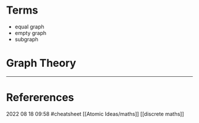 # Terms
- equal graph 
- empty graph
- subgraph











# Graph Theory
--- 
# Refererences 




2022 08 18 09:58
#cheatsheet [[Atomic Ideas/maths]] [[discrete maths]]